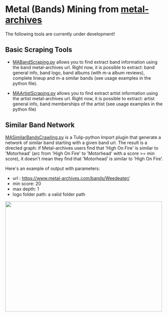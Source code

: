 # Metal (Bands) Mining from [metal-archives](https://www.metal-archives.com/)

The following tools are currently under development!

## Basic Scraping Tools

- [MABandScraping.py](https://github.com/fqueyroi/tulip_plugins/tree/master/MetalArchivesScraping/MABandScraping.py) allows you to find extract band information using the band metal-archives url. Right now, it is possible to extract: band general info, band logo, band albums (with m-a album reviews), complete lineup and m-a similar bands  (see usage examples in the python file).

- [MAArtistScraping.py](https://github.com/fqueyroi/tulip_plugins/tree/master/MetalArchivesScraping/MAArtistScraping.py) allows you to find extract artist information using the artist metal-archives url. Right now, it is possible to extract: artist general info, band memberships of the artist (see usage examples in the python file)

## Similar Band Network

[MASimilarBandsCrawling.py](https://github.com/fqueyroi/tulip_plugins/tree/master/MetalArchivesScraping/MASimilarBandsCrawling.py) is a Tulip-python Import plugin that generate a network of similar band starting with a given band url. The result is a directed graph: if Metal-archives users find that 'High On Fire' is similar to 'Motorhead' (arc from 'High On Fire' to 'Motorhead' with a score >= min score), it doesn't mean they find that 'Motorhead' is similar to 'High On Fire'.

Here's an example of output with parameters:
- url : https://www.metal-archives.com/bands/Weedeater/
- min score: 20
- max depth: 1
- logo folder path: a valid folder path

<img src="https://i.imgur.com/vSFSf4Z.png" width="500" height="350">
